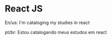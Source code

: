 # React JS 

En/us: I'm cataloging my studies in react

pt/br: Estou catalogando meus estudos em react



